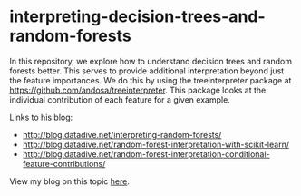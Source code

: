 # interpreting-decision-trees-and-random-forests

In this repository, we explore how to understand decision trees and random forests better. This serves to provide additional interpretation beyond just the feature importances. We do this by using the treeinterpreter package at https://github.com/andosa/treeinterpreter. This package looks at the individual contribution of each feature for a given example.

Links to his blog:
- http://blog.datadive.net/interpreting-random-forests/
- http://blog.datadive.net/random-forest-interpretation-with-scikit-learn/
- http://blog.datadive.net/random-forest-interpretation-conditional-feature-contributions/

View my blog on this topic [here](http://engineering.pivotal.io/post/interpreting-decision-trees-and-random-forests/). 
